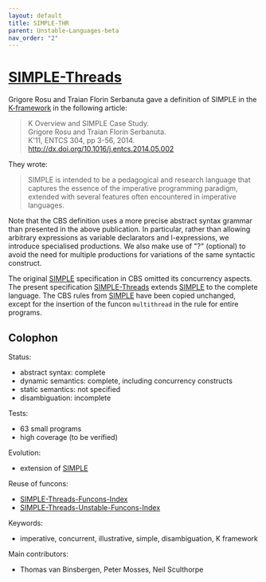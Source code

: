 ```yaml
---
layout: default
title: SIMPLE-THR
parent: Unstable-Languages-beta
nav_order: "2"
---
```


[SIMPLE-Threads]
================

Grigore Rosu and Traian Florin Serbanuta gave a definition of
SIMPLE in the [K-framework] in the following article:

> K Overview and SIMPLE Case Study.  
> Grigore Rosu and Traian Florin Serbanuta.  
> K'11, ENTCS 304, pp 3-56, 2014.  
> <http://dx.doi.org/10.1016/j.entcs.2014.05.002>

They wrote:

> SIMPLE is intended to be a pedagogical and research language that captures
> the essence of the imperative programming paradigm, extended with several
> features often encountered in imperative languages.

Note that the CBS definition uses a more precise abstract syntax grammar than
presented in the above publication.  In particular, rather than allowing
arbitrary expressions as variable declarators and l-expressions, we introduce
specialised productions.  We also make use of "?" (optional) to avoid the
need for multiple productions for variations of the same syntactic construct.

The original [SIMPLE] specification in CBS omitted its concurrency aspects.
The present specification [SIMPLE-Threads] extends [SIMPLE] to the complete
language. The CBS rules from [SIMPLE] have been copied unchanged, except for the
insertion of the funcon `multithread` in the rule for entire programs.

Colophon
--------

Status:
- abstract syntax:   complete
- dynamic semantics: complete, including concurrency constructs
- static semantics:  not specified
- disambiguation:    incomplete

Tests:
- 63 small programs
- high coverage (to be verified)

Evolution:
- extension of [SIMPLE]

Reuse of funcons:
- [SIMPLE-Threads-Funcons-Index]
- [SIMPLE-Threads-Unstable-Funcons-Index]

Keywords:
- imperative, concurrent, illustrative, simple, disambiguation, K framework

Main contributors:
- Thomas van Binsbergen, Peter Mosses, Neil Sculthorpe

[K-framework]: http://kframework.org "HOME PAGE"
[SIMPLE]: ../../Languages-beta/SIMPLE
[Funcons-beta]: ../../Funcons-beta "FUNCONS-BETA"
[Unstable-Funcons-beta]: ../../Unstable-Funcons-beta "FUNCONS-BETA"
[Languages-beta]: ../../Languages-beta "LANGUAGES-BETA"
[Unstable-Languages-beta]: .. "UNSTABLE-LANGUAGES-BETA"
[SIMPLE-Threads]: SIMPLE-THR-cbs/SIMPLE-THR/SIMPLE-THR-Start
[SIMPLE-Threads-Funcons-Index]: SIMPLE-THR-cbs/SIMPLE-THR/SIMPLE-THR-Funcons-Index
[SIMPLE-Threads-Unstable-Funcons-Index]: SIMPLE-THR-cbs/SIMPLE-THR/SIMPLE-THR-Unstable-Funcons-Index
